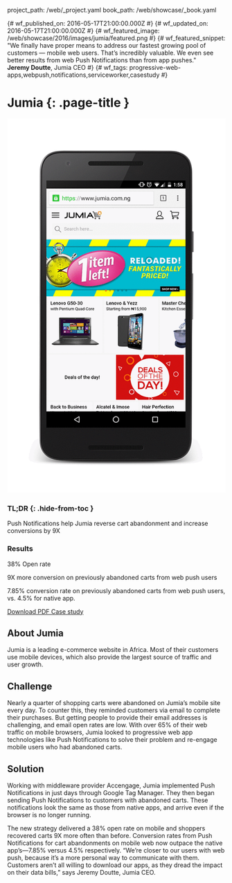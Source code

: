 project_path: /web/_project.yaml
book_path: /web/showcase/_book.yaml

{# wf_published_on: 2016-05-17T21:00:00.000Z #}
{# wf_updated_on: 2016-05-17T21:00:00.000Z #}
{# wf_featured_image: /web/showcase/2016/images/jumia/featured.png #}
{# wf_featured_snippet: "We finally have proper means to address our fastest growing pool of customers — mobile web users. That’s incredibly valuable. We even see better results from web Push Notifications than from app pushes."<br><b>Jeremy Doutte</b>, Jumia CEO #}
{# wf_tags: progressive-web-apps,webpush,notifications,serviceworker,casestudy #}

# Jumia {: .page-title }

<img src="images/jumia/jumia_framed.gif" class="attempt-right">

### TL;DR {: .hide-from-toc }

Push Notifications help Jumia reverse cart abandonment and increase
conversions by 9X

### Results

<span class="compare-yes"></span> 38% Open rate

<span class="compare-yes"></span> 9X more conversion on previously abandoned
carts from web push users

<span class="compare-yes"></span>7.85% conversion rate on previously abandoned
carts from web push users, vs. 4.5% for native app.

<a class="button button-primary" href="pdfs/jumia.pdf">
  Download PDF Case study
</a>

## About Jumia

Jumia is a leading e-commerce website in Africa. Most of their customers use
mobile devices, which also provide the largest source of traffic and user
growth.

## Challenge

Nearly a quarter of shopping carts were abandoned on Jumia’s mobile site
every day. To counter this, they reminded customers via email to complete
their purchases. But getting people to provide their email addresses is
challenging, and email open rates are low. With over 65% of their web traffic
on mobile browsers, Jumia looked to progressive web app technologies like
Push Notifications to solve their problem and re-engage mobile users who
had abandoned carts.

## Solution

Working with middleware provider Accengage, Jumia implemented Push
Notifications in just days through Google Tag Manager. They then began
sending Push Notifications to customers with abandoned carts. These
notifications look the same as those from native apps, and arrive even
if the browser is no longer running.

The new strategy delivered a 38% open rate on mobile and shoppers recovered
carts 9X more often than before. Conversion rates from Push Notifications
for cart abandonments on mobile web now outpace the native app’s—7.85%
versus 4.5% respectively. “We’re closer to our users with web push, because
it’s a more personal way to communicate with them. Customers aren’t all
willing to download our apps, as they dread the impact on their data bills,”
says Jeremy Doutte, Jumia CEO.
